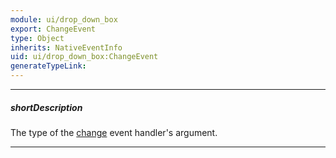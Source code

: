 ```yaml
---
module: ui/drop_down_box
export: ChangeEvent
type: Object
inherits: NativeEventInfo
uid: ui/drop_down_box:ChangeEvent
generateTypeLink: 
---
```

---
##### shortDescription
The type of the [change]({basewidgetpath}/Events/#change) event handler's argument.

---
<!-- Description goes here -->